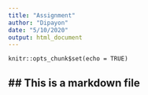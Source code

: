 ```yaml
---
title: "Assignment"
author: "Dipayon"
date: "5/10/2020"
output: html_document
---
```


```{r setup, include=FALSE}
knitr::opts_chunk$set(echo = TRUE)
```

## ## This is a markdown file

